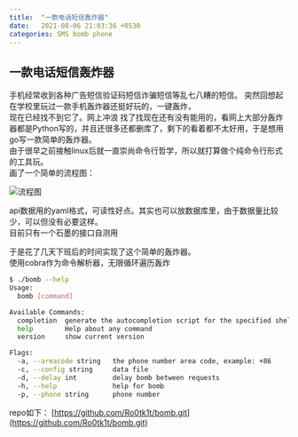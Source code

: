 ```yaml
---
title:  "一款电话短信轰炸器"
date:   2021-08-06 21:03:36 +0530
categories: SMS bomb phone
---
```


## 一款电话短信轰炸器  

手机经常收到各种广告短信验证码短信诈骗短信等乱七八糟的短信。 突然回想起在学校里玩过一款手机轰炸器还挺好玩的，一键轰炸，  
现在已经找不到它了。网上冲浪 找了找现在还有没有能用的，看网上大部分轰炸器都是Python写的，并且还很多还都删库了，剩下的看着都不太好用，于是想用go写一款简单的轰炸器。  
由于很早之前接触linux后就一直崇尚命令行哲学，所以就打算做个纯命令行形式的工具玩。  
画了一个简单的流程图：  

![流程图](/note/assets/bomb.png)

api数据用的yaml格式，可读性好点。其实也可以放数据库里，由于数据量比较少，可以但没有必要这样。  
目前只有一个石墨的接口自测用  

于是花了几天下班后的时间实现了这个简单的轰炸器。  
使用cobra作为命令解析器，无限循环遍历轰炸  
```bash
$ ./bomb --help
Usage:
  bomb [command]

Available Commands:
  completion  generate the autocompletion script for the specified shell
  help        Help about any command
  version     show current version

Flags:
  -a, --areacode string   the phone number area code, example: +86
  -c, --config string     data file
  -d, --delay int         delay bomb between requests
  -h, --help              help for bomb
  -p, --phone string      phone number
```

repo如下： [https://github.com/Ro0tk1t/bomb.git](https://github.com/Ro0tk1t/bomb.git)
